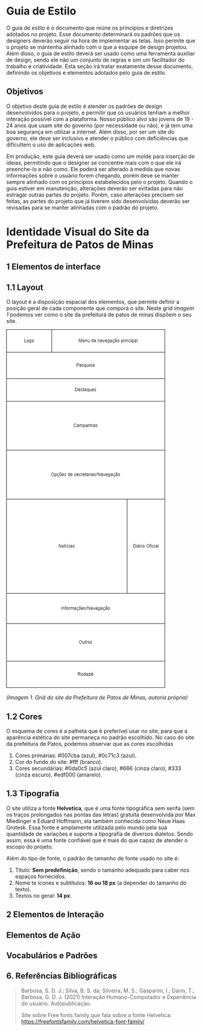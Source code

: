 # Guia de Estilo

O guia de estilo é o documento que reúne os princípios e diretrizes adotados no projeto. Esse documento determinará os padrões que os designers deverão seguir na hora de implementar as telas. Isso permite que o projeto se mantenha alinhado com o que a esquipe de design projetou. Além disso, o guia de estilo deverá ser usado como uma ferramenta auxiliar de design, sendo ele não um conjunto de regras e sim um facilitador do trabalho e criatividade. Esta seção irá tratar exatamente desse documento, definindo os objetivos e elementos adotados pelo guia de estilo.

## Objetivos

O objetivo deste guia de estilo é atender os padrões de design desenvolvidos para o projeto, e permitir que os usuários tenham a melhor interação possível com a plataforma. Nosso público alvo são jovens de 19 - 24 anos que usam site do governo (por necessidade ou não), e já tem uma boa segurança em utilizar a internet. Além disso, por ser um site do governo, ele deve ser inclusivo e atender o público com deficiências que dificultem o uso de aplicações web.

Em produção, este guia deverá ser usado como um molde para inserção de ideias, permitindo que o designer se concentre mais com o que ele irá preenche-lo e não como. Ele poderá ser alterado à medida que novas informações sobre o usuário forem chegando, porém deve se manter sempre alinhado com os princípios estabelecidos pelo o projeto. Quando o guia estiver em manutenção, alterações deverão ser evitadas para não estragar outras partes do projeto. Porém, caso alterações precisem ser feitas, as partes do projeto que já tiverem sido desenvolvidas deverão ser revisadas para se manter alinhadas com o padrão do projeto.

# Identidade Visual do Site da Prefeitura de Patos de Minas

## 1 Elementos de interface

## 1.1 Layout

O layout é a disposição espacial dos elementos, que permite definir a posição geral de cada componente que comporá o site. Neste grid _imagem 1_ podemos ver como o site da prefeitura de patos de minas dispõem o seu site.

 ![Grid do site](./assets_analise/grid.png) 
 
 _(Imagem 1. Grid do site da Prefeitura de Patos de Minas, autoria própria)_
 
 ## 1.2 Cores
 
 O esquema de cores é a palheta que é preferível usar no site, para que a aparência estética do site permaneça no padrão escolhido. No caso do site da prefeitura de Patos, podemos observar que as cores escolhidas 
 
 1. Cores primárias: #007cba (azul), #0c71c3 (azul).
 2. Cor do fundo do site: #fff (branco).
 3. Cores secundárias: #0da0c5 (azul claro), #666 (cinza claro), #333 (cinza escuro), #edf000 (amarelo).

## 1.3 Tipografia

O site utiliza a fonte **Helvetica**, que é uma fonte tipográfica sem serifa (sem os traços prolongados nas pontas das letras) gratuita desenvolvida por Max Miedinger e Eduard Hoffmann, ela também conhecida como Neue Haas Grotesk. Essa fonte é amplamente utilizada pelo mundo pela sua quantidade de variações e suporte a tipografia de diversos dialetos. Sendo assim, essa é uma fonte confiável que é mais do que capaz de atender o escopo do projeto.

Além do tipo de fonte, o padrão de tamanho de fonte usado no site é:
1. Título: **Sem predefinição**, sendo o tamanho adequado para caber nos espaços fornecidos.
2. Nome te ícones e subtítulos: **16 ou 18 px** (a depender do tamanho do texto).
3. Textos no geral: **14 px**.


## 2 Elementos de Interação

## Elementos de Ação

## Vocabulários e Padrões

## 6. Referências Bibliográficas

> Barbosa, S. D. J.; Silva, B. S. da; Silveira, M. S.; Gasparini, I.; Darin, T.; Barbosa, G. D. J. (2021) Interação Humano-Computador e Experiência do usuário. Autopublicação.
> 
> Site sobre Free fonts family que fala sobre a fonte Helvetica: https://freefontsfamily.com/helvetica-font-family/

